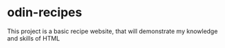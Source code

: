 # odin-recipes
This project is a basic recipe website, that will demonstrate my knowledge and skills of HTML

